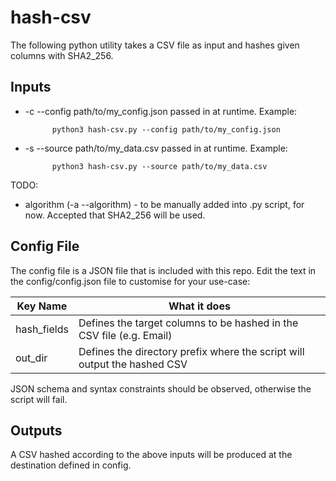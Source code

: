 # hash-csv

The following python utility takes a CSV file as input and hashes given columns with SHA2_256.

## Inputs

- -c --config path/to/my_config.json passed in at runtime. Example:
            
            python3 hash-csv.py --config path/to/my_config.json

- -s --source path/to/my_data.csv passed in at runtime. Example:
            
            python3 hash-csv.py --source path/to/my_data.csv

TODO:
- algorithm (-a --algorithm) - to be manually added into .py script, for now. Accepted that SHA2_256 will be used.

## Config File

The config file is a JSON file that is included with this repo. Edit the text in the config/config.json file to customise for your use-case:

| Key Name   | What it does |
| ---------- | ------------ |
| hash_fields| Defines the target columns to be hashed in the CSV file (e.g. Email)        |
| out_dir    | Defines the directory prefix where the script will output the hashed CSV    |

JSON schema and syntax constraints should be observed, otherwise the script will fail.

## Outputs

A CSV hashed according to the above inputs will be produced at the destination defined in config.
